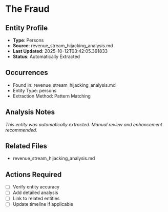 # The Fraud

## Entity Profile
- **Type**: Persons
- **Source**: revenue_stream_hijacking_analysis.md
- **Last Updated**: 2025-10-12T03:42:05.391833
- **Status**: Automatically Extracted

## Occurrences
- Found in: revenue_stream_hijacking_analysis.md
- Entity Type: persons
- Extraction Method: Pattern Matching

## Analysis Notes
*This entity was automatically extracted. Manual review and enhancement recommended.*

## Related Files
- revenue_stream_hijacking_analysis.md

## Actions Required
- [ ] Verify entity accuracy
- [ ] Add detailed analysis
- [ ] Link to related entities
- [ ] Update timeline if applicable
